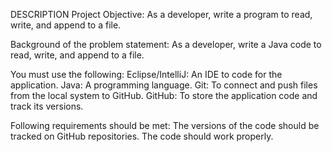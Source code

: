 DESCRIPTION
Project Objective:
As a developer, write a program to read, write, and append to a file.

Background of the problem statement:
As a developer, write a Java code to read, write, and append to a file.

You must use the following:
Eclipse/IntelliJ: An IDE to code for the application.
Java: A programming language.
Git: To connect and push files from the local system to GitHub.
GitHub: To store the application code and track its versions. 
 
Following requirements should be met:
The versions of the code should be tracked on GitHub repositories.
The code should work properly.
